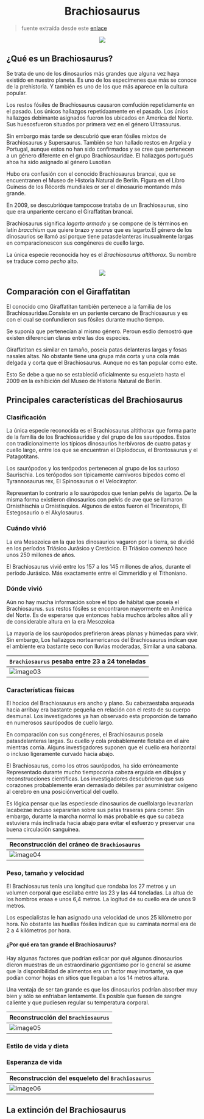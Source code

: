 <h1 align="center">Brachiosaurus</h1>

> fuente extraída desde este [enlace](https://www.mundoprimaria.com/dinosaurios/tipos-de-dinosaurios-y-nombres-especies/brachiosaurus)

<p align="center"><img src="./assets/image01.png"></p>

## ¿Qué es un Brachiosaurus?

Se trata de uno de los dinosaurios más grandes que alguna vez haya existido en nuestro planeta. Es uno de los especímenes que más se conoce de la prehistoria. Y también es uno de los que más aparece en la cultura popular.

Los restos fósiles de Brachiosaurus causaron comfución repetidamente en el pasado. Los únicos hallazgos repetidaamente en el pasado. Los únios hallazgos debimante asignados fueron los ubicados en America del Norte. Sus huesosfueron situados por primera vez en el género Ultrasaurus.

Sin embargo más tarde se descubrió que eran fósiles mixtos de Brachiosaurus y Supersaurus. También se han hallado restos en Argelia y Portugal, aunque estos no han sido confirmados y se cree que pertenecen a un género diferente en el grupo Brachiosauridae. El hallazgos portugués ahoa ha sido asignado al género Lusotian

Hubo ora confusión con el conocido Brachiosaurus brancai, que se encuentranen el Museo de Historia Natural de Berlín. Figura en el Libro Guiness de los Récords mundiales or ser el dinosaurio montando más grande.

En 2009, se descubrióque tampocose trataba de un Brachiosaurus, sino que era unpariente cercano el Giraffatitan brancai.

Brachiosaurus significa _lagarto armado_ y se compone de ls términos en latín _bracchium_ que quiere brazo y _saurus_ que es lagarto.El género de los dinosaurios se llamó así porque tiene patasdelanteras inusualmente largas en comparacionescon sus congéneres de cuello largo.

La única especie reconocida hoy es el _Brachiosaurus altithorax_. Su nombre se traduce como _pecho_ alto.

<p align="center"><img src="./assets/image02.png"></p>

## Comparación con el Giraffatitan

El conocido cmo Giraffatitan también pertenece a la familia de los Brachiosauridae.Consiste en un pariente cercano de Brachiosaurus y es con el cual se confundieron sus fósiles durante mucho tiempo.

Se suponía que pertenecían al mismo género. Peroun esdio demostró que existen diferencian claras entre las dos especies.

Giraffatitan es similar en tamaño, poseía patas delanteras largas y fosas nasales altas. No obstante tiene una grupa más corta y una cola más delgada y corta que el Brachiosaurus. Aunque no es tan popular como este.

Esto Se debe a que no se estableció oficialmente su esqueleto hasta el 2009 en la exhibición del Museo de Historia Natural de Berlín.

## Principales características del Brachiosaurus

### Clasificación

La única especie reconocida es el Brachiosaurus altithorax que forma parte de la familia de los Brachiosauridae y del grupo de los saurópodos. Estos con tradicionalmente los típicos dinosaurios herbívoros de cuatro patas y cuello largo, entre los que se encuentran el Diplodocus, el Brontosaurus y el Patagotitans.

Los saurópodos y los terópodos pertenecen al grupo de los saurioso Saurischia. Los terópodos son típicamente carnívoros bípedos como el Tyrannosaurus rex, El Spinosaurus o el Velociraptor.

Representan lo contrario a lo saurópodos que tenían pelvis de lagarto. De la misma forma existieron dinosaurios con pelvis de ave que se llamaron Ornisthischia u Ornistisquios. Algunos de estos fueron el Triceratops, El Estegosaurio o el Akylosaurus.

### Cuándo vivió

La era Mesozoica en la que los dinosaurios vagaron por la tierra, se dividió en los períodos Triásico Jurásico y Cretácico. El Triásico comenzó hace unos 250 millones de años.

El Brachiosaurus vivió entre los 157 a los 145 millones de años, durante el período Jurásico. Más exactamente entre el Cimmeridio y el Tithoniano.

### Dónde vivió

Aún no hay mucha información sobre el tipo de hábitat que poseía el Brachiosaurus. sus restos fósiles se encontraron mayormente en América del Norte. Es de esperarse que entonces había muchos árboles altos allí y de considerable altura en la era Mesozoica

La mayoría de los saurópodos prefirieron áreas planas y húmedas para vivir. Sin embargo, Los hallazgos norteamericanos del Brachiosaurus indican que el ambiente era bastante seco con lluvias moderadas, Similar a una sabana.

| `Brachiosaurus` pesaba entre 23 a 24 toneladas |
| ---------------------------------------------- |
| ![image03](./assets/image03.png)               |

### Características físicas

El hocico del Brachiosaurus era ancho y plano. Su cabezaestaba arqueada hacia arribay era bastante pequeña en relación con el resto de su cuerpo desmunal. Los investigadores ya han observado esta proporción de tamaño en numerosos saurópodos de cuello largo.

En comparación con sus congéneres, el Brachiosaurus poseía patasdelanteras largas. Su cuello y cola probablemente flotaba en el aire mientras corría. Alguns investigadores suponen que el cuello era horizontal o incluso ligeramente curvado hacia abajo.

El Brachiosaurus, como los otros saurópodos, ha sido erróneamente Representado durante mucho tiempoconla cabeza erguida en dibujos y reconstrucciones científicas. Los investigadores descubrieron que sus corazones probablemente eran demasiado débiles par asuministrar oxígeno al cerebro en una posiciónvertical del cuello.

Es lógica pensar que las especiesde dinosaurios de cuellolargo levanarían lacabezae incluso separarían sobre sus patas traseras para comer. Sin embargo, durante la marcha normal lo más probable es que su cabeza estuviera más inclinada hacia abajo para evitar el esfuerzo y preservar una buena circulación sanguínea.

| Reconstrucción del cráneo de `Brachiosaurus` |
| -------------------------------------------- |
| ![image04](./assets/image04.png)             |

### Peso, tamaño y velocidad

El Brachiosaurus tenía una longitud que rondaba los 27 metros y un volumen corporal que escilaba entre las 23 y las 44 toneladas. La altua de los hombros eraaa e unos 6,4 metros. La logitud de su cuello era de unos 9 metros.

Los especialistas le han asignado una velocidad de unos 25 kilómetro por hora. No obstante las huellas fósiles indican que su caminata normal era de 2 a 4 kilómetros por hora.

#### ¿Por qué era tan grande el Brachiosaurus?

Hay algunas factores que podrían exlicar por qué algunos dinosaurios dieron muestras de un estraordinario _gigantismo_ por lo general se asume que la disponibilidad de alimentos era un factor muy imortante, ya que podían comor hojas en sitios que llegaban a los 14 metros altura.

Una ventaja de ser tan grande es que los dinosaurios podrían absorber muy bien y sólo se enfriaban lentamente. Es posible que fuesen de sangre caliente y que pudiesen regular su temperatura corporal.

| Reconstrucción del `Brachiosaurus` |
| ---------------------------------- |
| ![image05](./assets/image05.png)   |

### Estilo de vida y dieta

### Esperanza de vida

| Reconstrucción del esqueleto del `Brachiosaurus` |
| ------------------------------------------------ |
| ![image06](./assets/image06.png)                 |

## La extinción del Brachiosaurus
